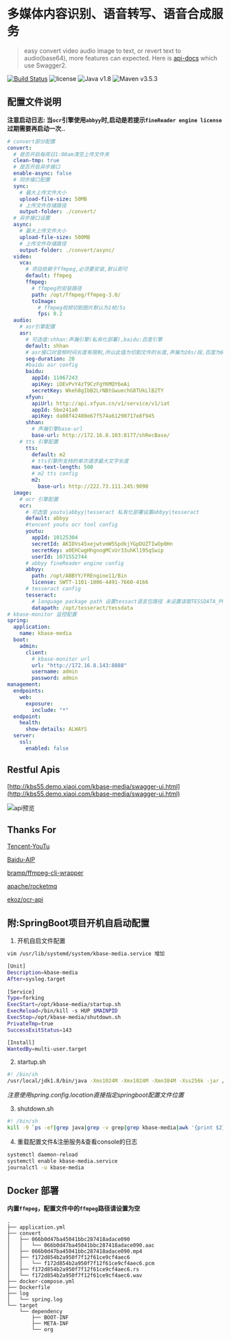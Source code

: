 # 多媒体内容识别、语音转写、语音合成服务

> easy convert video audio image to text, or revert text to audio(base64), more features can expected.
Here is [api-docs](http://kbs41.demo.xiaoi.com/kbase-media/swagger-ui.html) which use Swagger2.

>
[![Build Status](https://travis-ci.org/Yogurt-lei/kbase-media.svg?branch=develop)](https://travis-ci.org/Yogurt-lei/kbase-media)
![license](https://img.shields.io/github/license/mashape/apistatus.svg)
![Java v1.8](https://img.shields.io/badge/Java-v1.8.0__162-blue.svg)
![Maven v3.5.3](https://img.shields.io/badge/Maven-v3.5.3-blue.svg)

## 配置文件说明

**注意启动日志: 当`ocr`引擎使用`abbyy`时,启动是若提示`fineReader engine license` 过期需要再启动一次..**

``` yaml
# convert部分配置
convert:
  # 是否开启每周日1:00am清空上传文件夹
  clean-tmp: true
  # 是否开启异步接口
  enable-async: false
  # 同步接口配置
  sync:
    # 最大上传文件大小
    upload-file-size: 50MB
    # 上传文件存储路径
    output-folder: ./convert/
  # 异步接口设置
  async:
    # 最大上传文件大小
    upload-file-size: 500MB
    # 上传文件存储路径
    output-folder: ./convert/async/
  video:
    vca:
      # 项目依赖于ffmpeg,必须要安装,默认即可
      default: ffmpeg
      ffmpeg:
        # ffmpeg的安装路径
        path: /opt/ffmpeg/ffmpeg-3.0/
        toImage:
          # ffmpeg视频切割图片默认为1帧/5s
          fps: 0.2                                           
  audio:
    # asr引擎配置
    asr:
      # 可选值:shhan:声瀚引擎(私有化部署),baidu:百度引擎
      default: shhan
      # asr接口对音频时间长度有限制,所以此值为切割文件的长度,声瀚为20s/段,百度为60s/段 
      seg-duration: 20 
      #baidu asr config 
      baidu:
        appId: 11067243
        apiKey: iDEvPvY4zT9CzFgYKMQY6eAi
        secretKey: Wkeh8gIbB2LrNBtGwuechG8TUkLlB2TY
      xfyun:
        apiUrl: http://api.xfyun.cn/v1/service/v1/iat
        appId: 5be241a0
        apiKey: da08f42480e67f574a61290717e8f945
      shhan:
        # 声瀚引擎base-url
        base-url: http://172.16.8.103:8177/shRecBase/
    # tts 引擎配置
      tts:
        default: m2
        # tts引擎所支持的单次请求最大文字长度
        max-text-length: 500
        # m2 tts config
        m2:
          base-url: http://222.73.111.245:9090
  image:
    # ocr 引擎配置
    ocr:
      # 可选值 youtu|abbyy|tesseract 私有化部署设置abbyy|tesseract
      default: abbyy
      #tencent youtu ocr tool config
      youtu:
        appId: 10125304
        secretId: AKIDVs45xejwtvmW5SpdkjYGpDUZTIwOp0Hn
        secretKey: a0EHCwgHhgnogMCvUr33uhKl195qSwip
        userId: 1071552744
      # abbyy fineReader engine config
      abbyy:
        path: /opt/ABBYY/FREngine11/Bin
        license: SWTT-1101-1006-4491-7660-4166
      # tesseract config
      tesseract:
        # language package path 设置tessact语言包路径 未设置读取TESSDATA_PREFIX环境变量
        datapath: /opt/tesseract/tessdata
# kbase-monitor 监控配置
spring:
  application:
    name: kbase-media
  boot:
    admin:
      client:
        # kbase-monitor url
        url: "http://172.16.8.143:8888"
        username: admin
        password: admin
management:
  endpoints:
    web:
      exposure:
        include: "*"
  endpoint:
    health:
      show-details: ALWAYS
  server:
    ssl:
      enabled: false
```
## Restful Apis
[http://kbs55.demo.xiaoi.com/kbase-media/swagger-ui.html](http://kbs55.demo.xiaoi.com/kbase-media/swagger-ui.html)

![api预览](docs/api-docs.png)

## Thanks For
[Tencent-YouTu](https://github.com/Tencent-YouTu/java_sdk)

[Baidu-AIP](https://ai.baidu.com/docs#/ASR-Online-Java-SDK/top)

[bramp/ffmpeg-cli-wrapper](https://github.com/bramp/ffmpeg-cli-wrapper)

[apache/rocketmq](https://github.com/apache/rocketmq)

[ekoz/ocr-api](https://github.com/ekoz/ocr-api)



## 附:SpringBoot项目开机自启动配置

1. 开机自启文件配置
``` bash
vim /usr/lib/systemd/system/kbase-media.service 增加

[Unit]
Description=kbase-media
After=syslog.target
   
[Service]
Type=forking
ExecStart=/opt/kbase-media/startup.sh
ExecReload=/bin/kill -s HUP $MAINPID
ExecStop=/opt/kbase-media/shutdown.sh
PrivateTmp=true
SuccessExitStatus=143

[Install]
WantedBy=multi-user.target
```

2. startup.sh
``` bash
#! /bin/sh
/usr/local/jdk1.8/bin/java -Xms1024M -Xmx1024M -Xmn384M -Xss256k -jar /opt/kbase-media/kbase-media-1.0-SNAPSHOT.jar --spring.config.location=/opt/kbase-media/application.yml > /opt/kbase-media/logs/stdout.log &
```
*注意使用spring.config.location直接指定springboot配置文件位置*

3. shutdown.sh
``` bash
#! /bin/sh
kill -9 `ps -ef|grep java|grep -v grep|grep kbase-media|awk '{print $2}'`
```

4. 重载配置文件&注册服务&查看console的日志
``` bash
systemctl daemon-reload
systemctl enable kbase-media.service
journalctl -u kbase-media
```

## Docker 部署
**内置`ffmpeg`，配置文件中的`ffmpeg`路径请设置为空**
```
.
├── application.yml
├── convert
│   ├── 066b0d47ba45041bbc287418adace090
│   │   └── 066b0d47ba45041bbc287418adace090.aac
│   ├── 066b0d47ba45041bbc287418adace090.mp4
│   ├── f172d854b2a950f7f12f61ce9cf4aec6
│   │   └── f172d854b2a950f7f12f61ce9cf4aec6.pcm
│   ├── f172d854b2a950f7f12f61ce9cf4aec6.rs
│   └── f172d854b2a950f7f12f61ce9cf4aec6.wav
├── docker-compose.yml
├── Dockerfile
├── log
│   └── spring.log
└── target
    └── dependency
        ├── BOOT-INF
        ├── META-INF
        └── org
```

